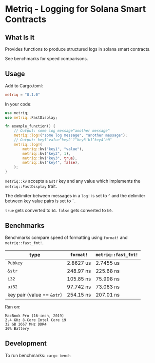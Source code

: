 # Metriq - Logging for Solana Smart Contracts

## What Is It

Provides functions to produce structured logs in solana smart contracts.

See benchmarks for speed comparisons.

## Usage

Add to Cargo.toml:
```toml
metriq = "0.1.0"
```

In your code:
```rust
use metriq;
use metriq::FastDisplay;

fn example_function() {
    // Output: some log message^another message^
    metriq::log!("some log message", "another message");
    // Output: key1`value^key2`1^key3`b1^key4`b0^
    metriq::log!(
        metriq::kv("key1", "value"),
        metriq::kv("key2", 1),
        metriq::kv("key3", true),
        metriq::kv("key4", false),
    );
}
```

`metriq::kv` accepts a `&str` key and any value which implements the `metriq::FastDisplay` trait.

The delimiter between messages in a `log!` is set to `^` and the delimiter between key value pairs is set to `` ` ``.

`true` gets converted to `b1`. `false` gets converted to `b0`.

## Benchmarks

Benchmarks compare speed of formatting using `format!` and `metriq::fast_fmt!`.


| type                       | `format!` | `metriq::fast_fmt!` |
|----------------------------|-----------|---------------------|
| `Pubkey`                   | 2.8627 us | 2.7455 us           |
| `&str`                     | 248.97 ns | 225.68 ns           |
| `i32`                      | 105.85 ns | 75.998 ns           |
| `ui32`                     | 97.742 ns | 73.063 ns           |
| key pair (value == `&str`) | 254.15 ns | 207.01 ns           |

Ran on:
```
MacBook Pro (16-inch, 2019)
2.4 GHz 8-Core Intel Core i9
32 GB 2667 MHz DDR4
30% Battery
```

## Development

To run benchmarks: `cargo bench`
